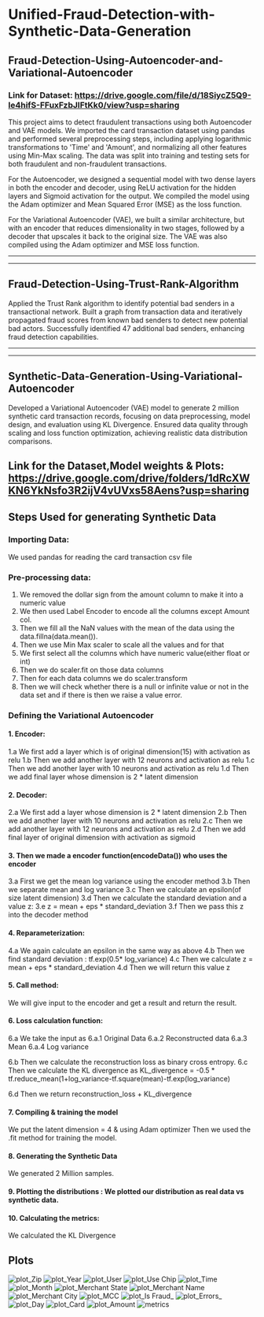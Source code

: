 # Unified-Fraud-Detection-with-Synthetic-Data-Generation

## Fraud-Detection-Using-Autoencoder-and-Variational-Autoencoder
### Link for Dataset: https://drive.google.com/file/d/18SiycZ5Q9-le4hifS-FFuxFzbJIFtKk0/view?usp=sharing

This project aims to detect fraudulent transactions using both Autoencoder and VAE models. We imported the card transaction dataset using pandas and performed several preprocessing steps, including applying logarithmic transformations to 'Time' and 'Amount', and normalizing all other features using Min-Max scaling. The data was split into training and testing sets for both fraudulent and non-fraudulent transactions.

For the Autoencoder, we designed a sequential model with two dense layers in both the encoder and decoder, using ReLU activation for the hidden layers and Sigmoid activation for the output. We compiled the model using the Adam optimizer and Mean Squared Error (MSE) as the loss function.

For the Variational Autoencoder (VAE), we built a similar architecture, but with an encoder that reduces dimensionality in two stages, followed by a decoder that upscales it back to the original size. The VAE was also compiled using the Adam optimizer and MSE loss function.

---------------------------------------------------------------------------------------------------------------------------------------------------
---------------------------------------------------------------------------------------------------------------------------------------------------

## Fraud-Detection-Using-Trust-Rank-Algorithm
Applied the Trust Rank algorithm to identify potential bad senders in a transactional network. Built a graph from transaction data and iteratively propagated fraud scores from known bad senders to detect new potential bad actors. Successfully identified 47 additional bad senders, enhancing fraud detection capabilities.

---------------------------------------------------------------------------------------------------------------------------------------------------
---------------------------------------------------------------------------------------------------------------------------------------------------

## Synthetic-Data-Generation-Using-Variational-Autoencoder
Developed a Variational Autoencoder (VAE) model to generate 2 million synthetic card transaction records, focusing on data preprocessing, model design, and evaluation using KL Divergence. Ensured data quality through scaling and loss function optimization, achieving realistic data distribution comparisons.

## Link for the Dataset,Model weights & Plots: https://drive.google.com/drive/folders/1dRcXWKN6YkNsfo3R2ijV4vUVxs58Aens?usp=sharing

## Steps Used for generating Synthetic Data

### Importing Data:
We used pandas for reading the card transaction csv file

### Pre-processing data:

1. We removed the dollar sign from the amount column to make it into a numeric value
2. We then used Label Encoder to encode all the columns except Amount col.
3. Then we fill all the NaN values with the mean of the data using the data.fillna(data.mean()).
4. Then we use Min Max scaler to scale all the values and for that
5. We first select all the columns which have numeric value(either float or int) 
6. Then we do scaler.fit on those data columns
7. Then for each data columns we do scaler.transform
8. Then we will check whether there is a null or infinite value or not in the data set and if there is then we raise a value error.

### Defining the Variational Autoencoder

#### 1. Encoder:
1.a We first add a layer which is of original dimension(15) with activation as relu
1.b Then we add another layer with 12 neurons and activation as relu
1.c Then we add another layer with 10 neurons and activation as relu
1.d Then we add final layer whose dimension is 2 * latent dimension

#### 2. Decoder:
2.a We first add a layer  whose dimension is 2 * latent dimension
2.b Then we add another layer with 10 neurons and activation as relu
2.c Then we add another layer with 12 neurons and activation as relu
2.d Then we add final layer of original dimension with activation as sigmoid

#### 3. Then we made a encoder function(encodeData()) who uses the encoder
3.a First we get the mean log variance using the encoder method
3.b Then we separate mean and log variance
3.c Then we calculate an epsilon(of size latent dimension)
3.d Then we calculate the standard deviation and a value z:
3.e z = mean + eps * standard_deviation
3.f Then we pass this z into the decoder method

#### 4. Reparameterization:
4.a We again calculate an epsilon in the same way as above
4.b Then we find standard deviation : tf.exp(0.5* log_variance)
4.c Then we calculate z = mean + eps * standard_deviation
4.d Then we will return this value z

#### 5. Call method:
We will give input to the encoder and get a result and return the result.

#### 6. Loss calculation function:
6.a We take the input as 
6.a.1 Original Data
6.a.2 Reconstructed data
6.a.3 Mean
6.a.4 Log variance

6.b Then we calculate the reconstruction loss as binary cross entropy.
6.c Then we calculate the KL divergence as
KL_divergence = -0.5 * tf.reduce_mean(1+log_variance-tf.square(mean)-tf.exp(log_variance)

6.d Then we return reconstruction_loss + KL_divergence

#### 7. Compiling & training the model
We put the latent dimension = 4 & using Adam optimizer
Then we used the .fit method for training the model.

#### 8. Generating the Synthetic Data
We generated 2 Million samples.


#### 9. Plotting the distributions : We plotted our distribution as real data vs synthetic data.

#### 10. Calculating the metrics:
We calculated the KL Divergence


## Plots


![plot_Zip](https://github.com/user-attachments/assets/cb344131-4db2-4147-aa63-fc5890705ee1)
![plot_Year](https://github.com/user-attachments/assets/95c7a8d0-7502-4621-a1c6-a0059b4be1ee)
![plot_User](https://github.com/user-attachments/assets/cddc7c39-daa5-46a3-ba2b-724fe8679398)
![plot_Use Chip](https://github.com/user-attachments/assets/91719ccf-c956-4f68-9473-b05fb6eb93c3)
![plot_Time](https://github.com/user-attachments/assets/272c26ef-910c-4d02-861e-cebc9b45f408)
![plot_Month](https://github.com/user-attachments/assets/3feca526-fea9-4862-998f-dc2fdfc55d3f)
![plot_Merchant State](https://github.com/user-attachments/assets/e2183a05-f948-40d9-a154-0a308ebec7a2)
![plot_Merchant Name](https://github.com/user-attachments/assets/515c72e9-4e45-44ee-bd88-04bcff7993fe)
![plot_Merchant City](https://github.com/user-attachments/assets/88f6565d-131e-409d-bbf7-db302d192a62)
![plot_MCC](https://github.com/user-attachments/assets/189cce19-b688-4270-ba3b-7834ada7216f)
![plot_Is Fraud_](https://github.com/user-attachments/assets/dcaf62ac-f3d3-4ad1-990b-5a68f5cf7031)
![plot_Errors_](https://github.com/user-attachments/assets/4003ac93-a4d5-468e-8338-286eef8fe5a3)
![plot_Day](https://github.com/user-attachments/assets/6084dade-dbb9-4803-b1c2-f207e115a868)
![plot_Card](https://github.com/user-attachments/assets/3641085c-a111-4f9e-ad02-8b4879845e35)
![plot_Amount](https://github.com/user-attachments/assets/2e2b0482-db1b-45f3-9732-419b5fdaf2fd)
![metrics](https://github.com/user-attachments/assets/83ba48c0-8168-40b6-801a-b4a0aea5b571)

